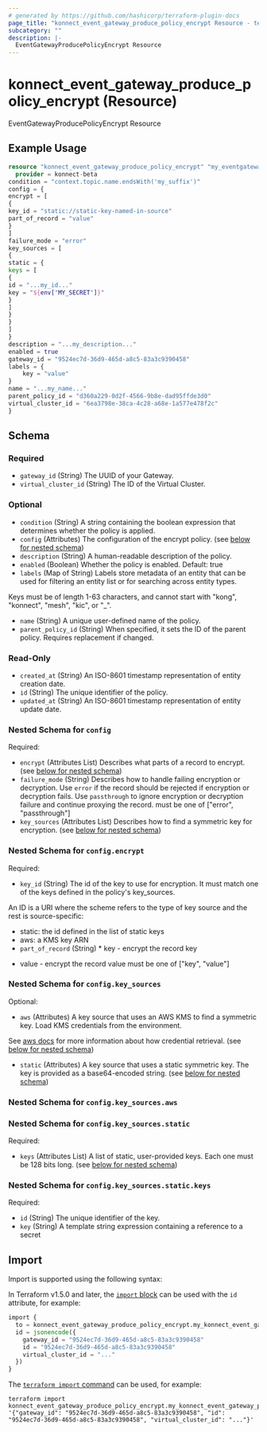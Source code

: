 ```yaml
---
# generated by https://github.com/hashicorp/terraform-plugin-docs
page_title: "konnect_event_gateway_produce_policy_encrypt Resource - terraform-provider-konnect-beta"
subcategory: ""
description: |-
  EventGatewayProducePolicyEncrypt Resource
---
```


# konnect_event_gateway_produce_policy_encrypt (Resource)

EventGatewayProducePolicyEncrypt Resource

## Example Usage

```terraform
resource "konnect_event_gateway_produce_policy_encrypt" "my_eventgatewayproducepolicyencrypt" {
  provider = konnect-beta
condition = "context.topic.name.endsWith('my_suffix')"
config = {
encrypt = [
{
key_id = "static://static-key-named-in-source"
part_of_record = "value"
}
]
failure_mode = "error"
key_sources = [
{
static = {
keys = [
{
id = "...my_id..."
key = "${env['MY_SECRET']}"
}
]
}
}
]
}
description = "...my_description..."
enabled = true
gateway_id = "9524ec7d-36d9-465d-a8c5-83a3c9390458"
labels = {
    key = "value"
}
name = "...my_name..."
parent_policy_id = "d360a229-0d2f-4566-9b8e-dad95ffde3d0"
virtual_cluster_id = "6ea3798e-38ca-4c28-a68e-1a577e478f2c"
}
```

<!-- schema generated by tfplugindocs -->
## Schema

### Required

- `gateway_id` (String) The UUID of your Gateway.
- `virtual_cluster_id` (String) The ID of the Virtual Cluster.

### Optional

- `condition` (String) A string containing the boolean expression that determines whether the policy is applied.
- `config` (Attributes) The configuration of the encrypt policy. (see [below for nested schema](#nestedatt--config))
- `description` (String) A human-readable description of the policy.
- `enabled` (Boolean) Whether the policy is enabled. Default: true
- `labels` (Map of String) Labels store metadata of an entity that can be used for filtering an entity list or for searching across entity types.

Keys must be of length 1-63 characters, and cannot start with "kong", "konnect", "mesh", "kic", or "_".
- `name` (String) A unique user-defined name of the policy.
- `parent_policy_id` (String) When specified, it sets the ID of the parent policy. Requires replacement if changed.

### Read-Only

- `created_at` (String) An ISO-8601 timestamp representation of entity creation date.
- `id` (String) The unique identifier of the policy.
- `updated_at` (String) An ISO-8601 timestamp representation of entity update date.

<a id="nestedatt--config"></a>
### Nested Schema for `config`

Required:

- `encrypt` (Attributes List) Describes what parts of a record to encrypt. (see [below for nested schema](#nestedatt--config--encrypt))
- `failure_mode` (String) Describes how to handle failing encryption or decryption.
Use `error` if the record should be rejected if encryption or decryption fails.
Use `passthrough` to ignore encryption or decryption failure and continue proxying the record.
must be one of ["error", "passthrough"]
- `key_sources` (Attributes List) Describes how to find a symmetric key for encryption. (see [below for nested schema](#nestedatt--config--key_sources))

<a id="nestedatt--config--encrypt"></a>
### Nested Schema for `config.encrypt`

Required:

- `key_id` (String) The id of the key to use for encryption. It must match one of the keys defined in the policy's key_sources.

An ID is a URI where the scheme refers to the type of key source and the rest is source-specific:
- static: the id defined in the list of static keys
- aws: a KMS key ARN
- `part_of_record` (String) * key - encrypt the record key
* value - encrypt the record value
must be one of ["key", "value"]


<a id="nestedatt--config--key_sources"></a>
### Nested Schema for `config.key_sources`

Optional:

- `aws` (Attributes) A key source that uses an AWS KMS to find a symmetric key. Load KMS credentials from the environment.

See [aws docs](https://docs.aws.amazon.com/sdk-for-rust/latest/dg/credproviders.html#credproviders-default-credentials-provider-chain)
for more information about how credential retrieval. (see [below for nested schema](#nestedatt--config--key_sources--aws))
- `static` (Attributes) A key source that uses a static symmetric key. The key is provided as a base64-encoded string. (see [below for nested schema](#nestedatt--config--key_sources--static))

<a id="nestedatt--config--key_sources--aws"></a>
### Nested Schema for `config.key_sources.aws`


<a id="nestedatt--config--key_sources--static"></a>
### Nested Schema for `config.key_sources.static`

Required:

- `keys` (Attributes List) A list of static, user-provided keys. Each one must be 128 bits long. (see [below for nested schema](#nestedatt--config--key_sources--static--keys))

<a id="nestedatt--config--key_sources--static--keys"></a>
### Nested Schema for `config.key_sources.static.keys`

Required:

- `id` (String) The unique identifier of the key.
- `key` (String) A template string expression containing a reference to a secret

## Import

Import is supported using the following syntax:

In Terraform v1.5.0 and later, the [`import` block](https://developer.hashicorp.com/terraform/language/import) can be used with the `id` attribute, for example:

```terraform
import {
  to = konnect_event_gateway_produce_policy_encrypt.my_konnect_event_gateway_produce_policy_encrypt
  id = jsonencode({
    gateway_id = "9524ec7d-36d9-465d-a8c5-83a3c9390458"
    id = "9524ec7d-36d9-465d-a8c5-83a3c9390458"
    virtual_cluster_id = "..."
  })
}
```

The [`terraform import` command](https://developer.hashicorp.com/terraform/cli/commands/import) can be used, for example:

```shell
terraform import konnect_event_gateway_produce_policy_encrypt.my_konnect_event_gateway_produce_policy_encrypt '{"gateway_id": "9524ec7d-36d9-465d-a8c5-83a3c9390458", "id": "9524ec7d-36d9-465d-a8c5-83a3c9390458", "virtual_cluster_id": "..."}'
```
